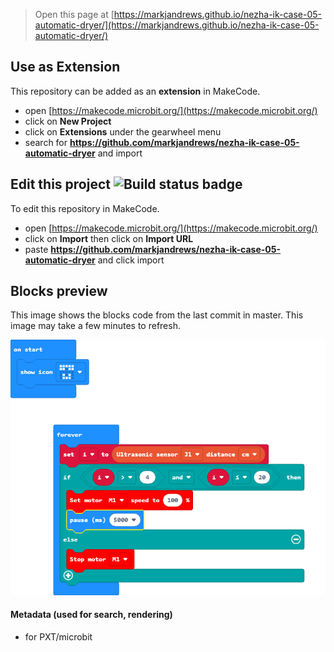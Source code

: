
> Open this page at [https://markjandrews.github.io/nezha-ik-case-05-automatic-dryer/](https://markjandrews.github.io/nezha-ik-case-05-automatic-dryer/)

## Use as Extension

This repository can be added as an **extension** in MakeCode.

* open [https://makecode.microbit.org/](https://makecode.microbit.org/)
* click on **New Project**
* click on **Extensions** under the gearwheel menu
* search for **https://github.com/markjandrews/nezha-ik-case-05-automatic-dryer** and import

## Edit this project ![Build status badge](https://github.com/markjandrews/nezha-ik-case-05-automatic-dryer/workflows/MakeCode/badge.svg)

To edit this repository in MakeCode.

* open [https://makecode.microbit.org/](https://makecode.microbit.org/)
* click on **Import** then click on **Import URL**
* paste **https://github.com/markjandrews/nezha-ik-case-05-automatic-dryer** and click import

## Blocks preview

This image shows the blocks code from the last commit in master.
This image may take a few minutes to refresh.

![A rendered view of the blocks](https://github.com/markjandrews/nezha-ik-case-05-automatic-dryer/raw/master/.github/makecode/blocks.png)

#### Metadata (used for search, rendering)

* for PXT/microbit
<script src="https://makecode.com/gh-pages-embed.js"></script><script>makeCodeRender("{{ site.makecode.home_url }}", "{{ site.github.owner_name }}/{{ site.github.repository_name }}");</script>
